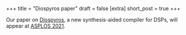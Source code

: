 +++
title = "Diospyros paper"
draft = false
[extra]
short_post = true
+++

Our paper on [Diospyros][], a new synthesis-aided compiler for DSPs, will appear at [ASPLOS 2021].

[Diospyros]: https://github.com/cucapra/diospyros
[ASPLOS 2021]: https://asplos-conference.org/